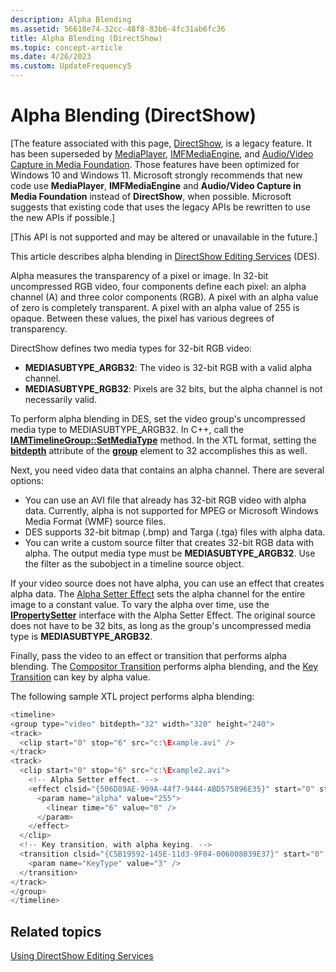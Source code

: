 ```yaml
---
description: Alpha Blending
ms.assetid: 56618e74-32cc-48f8-83b6-4fc31ab6fc36
title: Alpha Blending (DirectShow)
ms.topic: concept-article
ms.date: 4/26/2023
ms.custom: UpdateFrequency5
---
```


# Alpha Blending (DirectShow)

\[The feature associated with this page, [DirectShow](/windows/win32/directshow/directshow), is a legacy feature. It has been superseded by [MediaPlayer](/uwp/api/Windows.Media.Playback.MediaPlayer), [IMFMediaEngine](/windows/win32/api/mfmediaengine/nn-mfmediaengine-imfmediaengine), and [Audio/Video Capture in Media Foundation](/windows/win32/medfound/audio-video-capture-in-media-foundation). Those features have been optimized for Windows 10 and Windows 11. Microsoft strongly recommends that new code use **MediaPlayer**, **IMFMediaEngine** and **Audio/Video Capture in Media Foundation** instead of **DirectShow**, when possible. Microsoft suggests that existing code that uses the legacy APIs be rewritten to use the new APIs if possible.\]

\[This API is not supported and may be altered or unavailable in the future.\]

This article describes alpha blending in [DirectShow Editing Services](directshow-editing-services.md) (DES).

Alpha measures the transparency of a pixel or image. In 32-bit uncompressed RGB video, four components define each pixel: an alpha channel (A) and three color components (RGB). A pixel with an alpha value of zero is completely transparent. A pixel with an alpha value of 255 is opaque. Between these values, the pixel has various degrees of transparency.

DirectShow defines two media types for 32-bit RGB video:

-   **MEDIASUBTYPE\_ARGB32**: The video is 32-bit RGB with a valid alpha channel.
-   **MEDIASUBTYPE\_RGB32**: Pixels are 32 bits, but the alpha channel is not necessarily valid.

To perform alpha blending in DES, set the video group's uncompressed media type to MEDIASUBTYPE\_ARGB32. In C++, call the [**IAMTimelineGroup::SetMediaType**](iamtimelinegroup-setmediatype.md) method. In the XTL format, setting the [**bitdepth**](bitdepth-attribute.md) attribute of the [**group**](group-element.md) element to 32 accomplishes this as well.

Next, you need video data that contains an alpha channel. There are several options:

-   You can use an AVI file that already has 32-bit RGB video with alpha data. Currently, alpha is not supported for MPEG or Microsoft Windows Media Format (WMF) source files.
-   DES supports 32-bit bitmap (.bmp) and Targa (.tga) files with alpha data.
-   You can write a custom source filter that creates 32-bit RGB data with alpha. The output media type must be **MEDIASUBTYPE\_ARGB32**. Use the filter as the subobject in a timeline source object.

If your video source does not have alpha, you can use an effect that creates alpha data. The [Alpha Setter Effect](alpha-setter-effect.md) sets the alpha channel for the entire image to a constant value. To vary the alpha over time, use the [**IPropertySetter**](ipropertysetter.md) interface with the Alpha Setter Effect. The original source does not have to be 32 bits, as long as the group's uncompressed media type is **MEDIASUBTYPE\_ARGB32**.

Finally, pass the video to an effect or transition that performs alpha blending. The [Compositor Transition](compositor-transition.md) performs alpha blending, and the [Key Transition](key-transition.md) can key by alpha value.

The following sample XTL project performs alpha blending:


```C++
<timeline>
<group type="video" bitdepth="32" width="320" height="240">
<track>
  <clip start="0" stop="6" src="c:\Example.avi" />
</track>
<track>
  <clip start="0" stop="6" src="c:\Example2.avi">
    <!-- Alpha Setter effect. -->
    <effect clsid="{506D89AE-909A-44f7-9444-ABD575896E35}" start="0" stop="6">
      <param name="alpha" value="255">
        <linear time="6" value="0" />
      </param>
    </effect>
  </clip>
  <!-- Key transition, with alpha keying. -->
  <transition clsid="{C5B19592-145E-11d3-9F04-006008039E37}" start="0" stop="6">
    <param name="KeyType" value="3" />  
  </transition>
</track>
</group>
</timeline>
```



## Related topics

<dl> <dt>

[Using DirectShow Editing Services](using-directshow-editing-services.md)
</dt> </dl>

 

 



